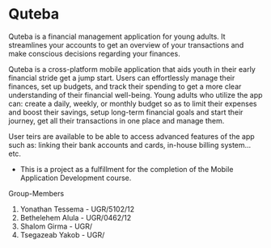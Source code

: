 # Quteba
Quteba is a financial management application for young adults. It streamlines your accounts to get an overview of your transactions and make conscious decisions regarding your finances.

Quteba is a cross-platform mobile application that aids youth in their early financial stride get a jump start. Users can effortlessly manage their finances, set up budgets, and track their spending to get a more clear understanding of their financial well-being. Young adults who utilize the app can: create a daily, weekly, or monthly budget so as to limit their expenses and boost their savings, setup long-term financial goals and start their journey, get all their transactions in one place and manage them.

User teirs are available to be able to access advanced features of the app such as: linking their bank accounts and cards, in-house billing system... etc.

- This is a project as a fulfillment for the completion of the Mobile Application Development course.

Group-Members
1. Yonathan Tessema - UGR/5102/12
2. Bethelehem Alula - UGR/0462/12
3. Shalom Girma - UGR/
4. Tsegazeab Yakob - UGR/
